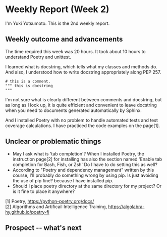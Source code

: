 # Weekly Report (Week 2)  
I'm Yuki Yotsumoto. This is the 2nd weekly report.

## Weekly outcome and advancements  
The time required this week was 20 hours. It took about 10 hours to understand Poetry and unittest.

I learned what is docstring, which tells what my classes and methods do. And also, I understood how to write docstring appropriately along PEP 257.

```
# this is a comment.
""" this is docstring
"""
```
I'm not sure what is clearly different between comments and docstring, but as long as I look up, it is quite efficient and convenient to leave docstring when you need to documents generated automatically by Sphinx.

And I installed Poetry with no problem to handle automated tests and test coverage calculations. I have practiced the code examples on the page[1].

## Unclear or problematic things  
- May I ask what is 'tab completion'? When I installed Poetry, the instruction page[2] for installing has also the section named 'Enable tab completion for Bash, Fish, or Zsh' Do I have to do setting this as well?  
- According to "Poetry and dependency management" written by this course, I'll probably do something wrong by using pip. Is just avoiding the use of pip fine? because I have installed pip.  
- Should I place poetry directory at the same directory for my project? Or is it fine to place it anywhere?

[1] Poetry, https://python-poetry.org/docs/  
[2] Algorithms and Artificail Intelligence Training, https://algolabra-hy.github.io/poetry-fi  

## Prospect -- what's next  